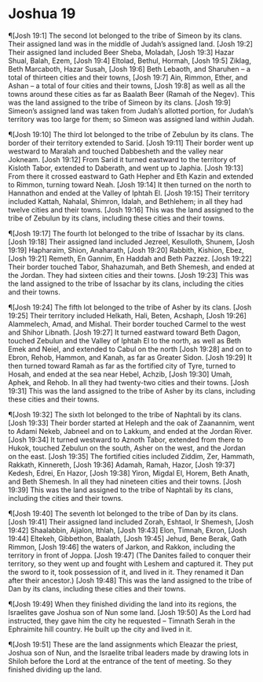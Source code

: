 # Joshua 19

¶[Josh 19:1] The second lot belonged to the tribe of Simeon by its clans. Their assigned land was in the middle of Judah’s assigned land.
[Josh 19:2] Their assigned land included Beer Sheba, Moladah,
[Josh 19:3] Hazar Shual, Balah, Ezem,
[Josh 19:4] Eltolad, Bethul, Hormah,
[Josh 19:5] Ziklag, Beth Marcaboth, Hazar Susah,
[Josh 19:6] Beth Lebaoth, and Sharuhen – a total of thirteen cities and their towns,
[Josh 19:7] Ain, Rimmon, Ether, and Ashan – a total of four cities and their towns,
[Josh 19:8] as well as all the towns around these cities as far as Baalath Beer (Ramah of the Negev). This was the land assigned to the tribe of Simeon by its clans.
[Josh 19:9] Simeon’s assigned land was taken from Judah’s allotted portion, for Judah’s territory was too large for them; so Simeon was assigned land within Judah.

¶[Josh 19:10] The third lot belonged to the tribe of Zebulun by its clans. The border of their territory extended to Sarid.
[Josh 19:11] Their border went up westward to Maralah and touched Dabbesheth and the valley near Jokneam.
[Josh 19:12] From Sarid it turned eastward to the territory of Kisloth Tabor, extended to Daberath, and went up to Japhia.
[Josh 19:13] From there it crossed eastward to Gath Hepher and Eth Kazin and extended to Rimmon, turning toward Neah.
[Josh 19:14] It then turned on the north to Hannathon and ended at the Valley of Iphtah El.
[Josh 19:15] Their territory included Kattah, Nahalal, Shimron, Idalah, and Bethlehem; in all they had twelve cities and their towns.
[Josh 19:16] This was the land assigned to the tribe of Zebulun by its clans, including these cities and their towns.

¶[Josh 19:17] The fourth lot belonged to the tribe of Issachar by its clans.
[Josh 19:18] Their assigned land included Jezreel, Kesulloth, Shunem,
[Josh 19:19] Hapharaim, Shion, Anaharath,
[Josh 19:20] Rabbith, Kishion, Ebez,
[Josh 19:21] Remeth, En Gannim, En Haddah and Beth Pazzez.
[Josh 19:22] Their border touched Tabor, Shahazumah, and Beth Shemesh, and ended at the Jordan. They had sixteen cities and their towns.
[Josh 19:23] This was the land assigned to the tribe of Issachar by its clans, including the cities and their towns.

¶[Josh 19:24] The fifth lot belonged to the tribe of Asher by its clans.
[Josh 19:25] Their territory included Helkath, Hali, Beten, Acshaph,
[Josh 19:26] Alammelech, Amad, and Mishal. Their border touched Carmel to the west and Shihor Libnath.
[Josh 19:27] It turned eastward toward Beth Dagon, touched Zebulun and the Valley of Iphtah El to the north, as well as Beth Emek and Neiel, and extended to Cabul on the north
[Josh 19:28] and on to Ebron, Rehob, Hammon, and Kanah, as far as Greater Sidon.
[Josh 19:29] It then turned toward Ramah as far as the fortified city of Tyre, turned to Hosah, and ended at the sea near Hebel, Achzib,
[Josh 19:30] Umah, Aphek, and Rehob. In all they had twenty-two cities and their towns.
[Josh 19:31] This was the land assigned to the tribe of Asher by its clans, including these cities and their towns.

¶[Josh 19:32] The sixth lot belonged to the tribe of Naphtali by its clans.
[Josh 19:33] Their border started at Heleph and the oak of Zaanannim, went to Adami Nekeb, Jabneel and on to Lakkum, and ended at the Jordan River.
[Josh 19:34] It turned westward to Aznoth Tabor, extended from there to Hukok, touched Zebulun on the south, Asher on the west, and the Jordan on the east.
[Josh 19:35] The fortified cities included Ziddim, Zer, Hammath, Rakkath, Kinnereth,
[Josh 19:36] Adamah, Ramah, Hazor,
[Josh 19:37] Kedesh, Edrei, En Hazor,
[Josh 19:38] Yiron, Migdal El, Horem, Beth Anath, and Beth Shemesh. In all they had nineteen cities and their towns.
[Josh 19:39] This was the land assigned to the tribe of Naphtali by its clans, including the cities and their towns.

¶[Josh 19:40] The seventh lot belonged to the tribe of Dan by its clans.
[Josh 19:41] Their assigned land included Zorah, Eshtaol, Ir Shemesh,
[Josh 19:42] Shaalabbin, Aijalon, Ithlah,
[Josh 19:43] Elon, Timnah, Ekron,
[Josh 19:44] Eltekeh, Gibbethon, Baalath,
[Josh 19:45] Jehud, Bene Berak, Gath Rimmon,
[Josh 19:46] the waters of Jarkon, and Rakkon, including the territory in front of Joppa.
[Josh 19:47] (The Danites failed to conquer their territory, so they went up and fought with Leshem and captured it. They put the sword to it, took possession of it, and lived in it. They renamed it Dan after their ancestor.)
[Josh 19:48] This was the land assigned to the tribe of Dan by its clans, including these cities and their towns.

¶[Josh 19:49] When they finished dividing the land into its regions, the Israelites gave Joshua son of Nun some land.
[Josh 19:50] As the Lord had instructed, they gave him the city he requested – Timnath Serah in the Ephraimite hill country. He built up the city and lived in it.

¶[Josh 19:51] These are the land assignments which Eleazar the priest, Joshua son of Nun, and the Israelite tribal leaders made by drawing lots in Shiloh before the Lord at the entrance of the tent of meeting. So they finished dividing up the land.
